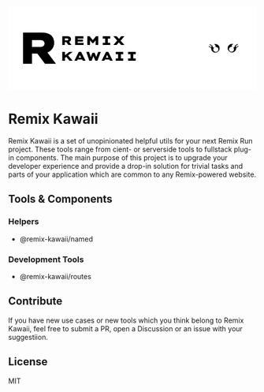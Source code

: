 <div align="center">
  <img src="https://raw.githubusercontent.com/uceumice/remix-kawaii/master/.assets/banner.png">
</div>

# Remix Kawaii

Remix Kawaii is a set of unopinionated helpful utils for your next Remix Run project. These tools range from cient- or serverside tools to fullstack plug-in components. The main purpose of this project is to upgrade your developer experience and provide a drop-in solution for trivial tasks and parts of your application which are common to any Remix-powered website.

## Tools & Components

### Helpers

- @remix-kawaii/named

### Development Tools

- @remix-kawaii/routes

## Contribute

If you have new use cases or new tools which you think belong to Remix Kawaii, feel free to submit a PR, open a Discussion or an issue with your suggestiion.

## License

MIT

